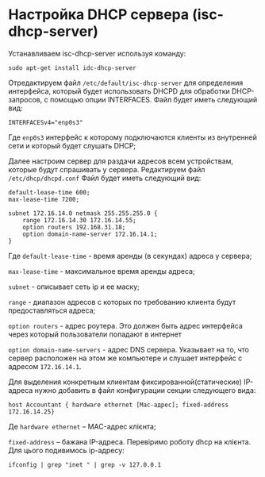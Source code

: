 # Настройка DHCP сервера \(isc-dhcp-server\)

Устанавливаем isc-dhcp-server используя команду:

```text
sudo apt-get install idc-dhcp-server
```

Отредактируем файл `/etc/default/isc-dhcp-server` для определения интерфейса, который будет использовать DHCPD для обработки DHCP-запросов, с помощью опции INTERFACES. Файл будет иметь следующий вид:

```text
INTERFACESv4="enp0s3"
```

Где `enp0s3` интерфейс к которому подключаются клиенты из внутренней сети и который будет слушать DHCP;

Далее настроим сервер для раздачи адресов всем устройствам, которые будут спрашивать у сервера. Редактируем файл `/etc/dhcp/dhcpd.conf` Файл будет иметь следующий вид:

```text
default-lease-time 600;
max-lease-time 7200;

subnet 172.16.14.0 netmask 255.255.255.0 {
    range 172.16.14.30 172.16.14.55;
    option routers 192.168.31.18;
    option domain-name-server 172.16.14.1;
}
```

Где `default-lease-time` - время аренды \(в секундах\) адреса у сервера;

`max-lease-time` - максимальное время аренды адреса;

`subnet` - описывает сеть ip и ее маску;

`range` - диапазон адресов с которых по требованию клиента будут предоставляться адреса;

`option routers` - адрес роутера. Это должен быть адрес интерфейса через который пользователи попадают в интернет

`option domain-name-servers` - адрес DNS сервера. Указывает на то, что сервер расположен на этом же компьютере и слушает интерфейс с адресом `172.16.14.1`.

Для выделения конкретным клиентам фиксированной\(статические\) IP-адреса нужно добавить в файл конфигурации секции следующего вида:

```text
host Accountant { hardware ethernet [Mac-адрес]; fixed-address 172.16.14.25}
```

Де `hardware ethernet` – MAC-адрес клієнта;

`fixed-address` – бажана IP-адреса. Перевіримо роботу dhcp на клієнта. Для цього подивимось ip-адресу:

```text
ifconfig | grep "inet " | grep -v 127.0.0.1
```

